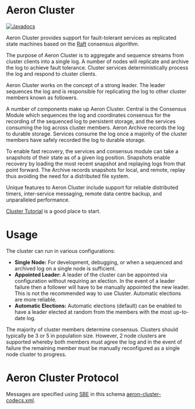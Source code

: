 Aeron Cluster
===

[![Javadocs](http://www.javadoc.io/badge/io.aeron/aeron-all.svg)](http://www.javadoc.io/doc/io.aeron/aeron-all)

Aeron Cluster provides support for fault-tolerant services as replicated state machines based on the 
[Raft](https://raft.github.io/) consensus algorithm.

The purpose of Aeron Cluster is to aggregate and sequence streams from cluster clients into a single log. A number of
nodes will replicate and archive the log to achieve fault tolerance. Cluster services deterministically process the log
and respond to cluster clients.

Aeron Cluster works on the concept of a strong leader. The leader sequences the log and is responsible for replicating
the log to other cluster members known as followers.

A number of components make up Aeron Cluster. Central is the Consensus Module which sequences the log and
coordinates consensus for the recording of the sequenced log to persistent storage, and the services consuming the log
across cluster members. Aeron Archive records the log to durable storage. Services consume the log once a majority of
the cluster members have safely recorded the log to durable storage.

To enable fast recovery, the services and consensus module can take a snapshots of their state as of a given log
position. Snapshots enable recovery by loading the most recent snapshot and replaying logs from that point forward.
The Archive records snapshots for local, and remote, replay thus avoiding the need for a distributed
file system.

Unique features to Aeron Cluster include support for reliable distributed timers, inter-service messaging, remote data
centre backup, and unparalleled performance.

[Cluster Tutorial](https://github.com/aeron-io/aeron/wiki/Cluster-Tutorial) is a good place to start.

Usage
=====

The cluster can run in various configurations:

 - **Single Node:** For development, debugging, or when a sequenced and archived log on a single node is sufficient.
 - **Appointed Leader:** A leader of the cluster can be appointed via configuration without requiring an election.
    In the event of a leader failure then a follower will have to be manually appointed the new leader. This is not the
    recommended way to use Cluster. Automatic elections are more reliable.
 - **Automatic Elections:** Automatic elections (default) can be enabled to have a leader elected at random from the
    members with the most up-to-date log.
       
The majority of cluster members determine consensus. Clusters should typically be 3 or 5 in population size. However,
2 node clusters are supported whereby both members must agree the log and in the event of failure the remaining member
must be manually reconfigured as a single node cluster to progress.

Aeron Cluster Protocol
=====

Messages are specified using [SBE](https://github.com/aeron-io/simple-binary-encoding) in this schema
[aeron-cluster-codecs.xml](https://github.com/aeron-io/aeron/blob/master/aeron-cluster/src/main/resources/cluster/aeron-cluster-codecs.xml).

